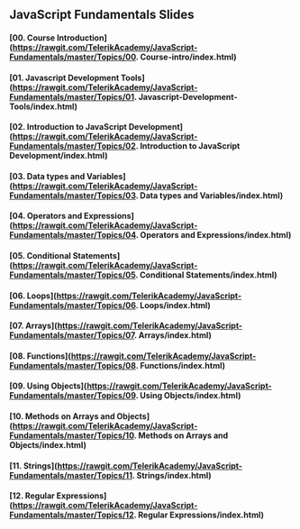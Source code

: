 ## JavaScript Fundamentals Slides

#### [00. Course Introduction](https://rawgit.com/TelerikAcademy/JavaScript-Fundamentals/master/Topics/00. Course-intro/index.html) 

#### [01. Javascript Development Tools](https://rawgit.com/TelerikAcademy/JavaScript-Fundamentals/master/Topics/01. Javascript-Development-Tools/index.html) 

#### [02. Introduction to JavaScript Development](https://rawgit.com/TelerikAcademy/JavaScript-Fundamentals/master/Topics/02. Introduction to JavaScript Development/index.html) 

#### [03. Data types and Variables](https://rawgit.com/TelerikAcademy/JavaScript-Fundamentals/master/Topics/03. Data types and Variables/index.html)

#### [04. Operators and Expressions](https://rawgit.com/TelerikAcademy/JavaScript-Fundamentals/master/Topics/04. Operators and Expressions/index.html) 

#### [05. Conditional Statements](https://rawgit.com/TelerikAcademy/JavaScript-Fundamentals/master/Topics/05. Conditional Statements/index.html) 

#### [06. Loops](https://rawgit.com/TelerikAcademy/JavaScript-Fundamentals/master/Topics/06. Loops/index.html) 

#### [07. Arrays](https://rawgit.com/TelerikAcademy/JavaScript-Fundamentals/master/Topics/07. Arrays/index.html) 

#### [08. Functions](https://rawgit.com/TelerikAcademy/JavaScript-Fundamentals/master/Topics/08. Functions/index.html) 

#### [09. Using Objects](https://rawgit.com/TelerikAcademy/JavaScript-Fundamentals/master/Topics/09. Using Objects/index.html)

#### [10. Methods on Arrays and Objects](https://rawgit.com/TelerikAcademy/JavaScript-Fundamentals/master/Topics/10. Methods on Arrays and Objects/index.html)

#### [11. Strings](https://rawgit.com/TelerikAcademy/JavaScript-Fundamentals/master/Topics/11. Strings/index.html)

#### [12. Regular Expressions](https://rawgit.com/TelerikAcademy/JavaScript-Fundamentals/master/Topics/12. Regular Expressions/index.html) 
